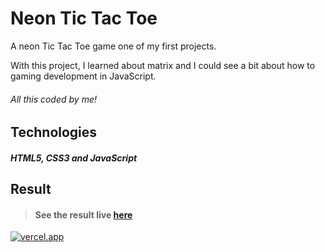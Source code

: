 # Neon Tic Tac Toe 

A neon Tic Tac Toe game one of my first projects. 

With this project, I learned about matrix and 
I could see a bit about how to gaming development in JavaScript.

###### All this coded by me!

## Technologies

##### HTML5, CSS3 and JavaScript

## Result

> #### See the result live [here](https://tic-tac-toe-vercel.vercel.app/) 
[![vercel.app](https://github.com/Lusk1nha/tic-tac-toe-vercel/blob/master/public/assets/illustrate-app-image.png)](https://tic-tac-toe-vercel.vercel.app/)
